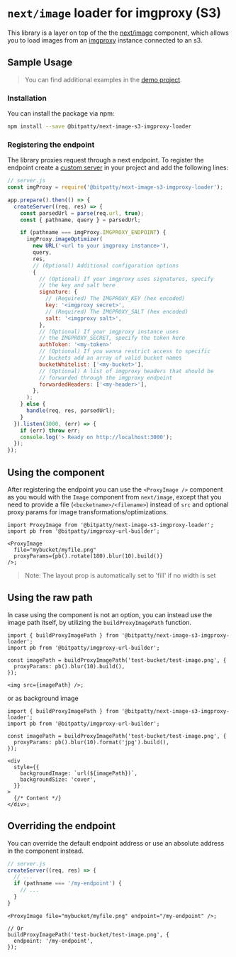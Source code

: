 # `next/image` loader for imgproxy (S3)

This library is a layer on top of the the [next/image](https://nextjs.org/docs/api-reference/next/image) component, which allows you to load images from an [imgproxy](https://github.com/imgproxy/imgproxy) instance connected to an s3.

## Sample Usage

> You can find additional examples in the [demo project](https://github.com/BitPatty/next-image-s3-imgproxy-loader/blob/master/example/pages/index.tsx).

### Installation

You can install the package via npm:

```sh
npm install --save @bitpatty/next-image-s3-imgproxy-loader
```

### Registering the endpoint

The library proxies request through a next endpoint. To register the endpoint create a [custom server](https://nextjs.org/docs/advanced-features/custom-server) in your project and add the following lines:

```js
// server.js
const imgProxy = require('@bitpatty/next-image-s3-imgproxy-loader');

app.prepare().then(() => {
  createServer((req, res) => {
    const parsedUrl = parse(req.url, true);
    const { pathname, query } = parsedUrl;

    if (pathname === imgProxy.IMGPROXY_ENDPOINT) {
      imgProxy.imageOptimizer(
        new URL('<url to your imgproxy instance>'),
        query,
        res,
        // (Optional) Additional configuration options
        {
          // (Optional) If your imgproxy uses signatures, specify
          // the key and salt here
          signature: {
            // (Required) The IMGPROXY_KEY (hex encoded)
            key: '<imgproxy secret>',
            // (Required) The IMGPROXY_SALT (hex encoded)
            salt: '<imgproxy salt>',
          },
          // (Optional) If your imgproxy instance uses
          // the IMGPROXY_SECRET, specify the token here
          authToken: '<my-token>'
          // (Optional) If you wanna restrict access to specific
          // buckets add an array of valid bucket names
          bucketWhitelist: ['<my-bucket>'],
          // (Optional) A list of imgproxy headers that should be
          // forwarded through the imgproxy endpoint
          forwardedHeaders: ['<my-header>'],
        },
      );
    } else {
      handle(req, res, parsedUrl);
    }
  }).listen(3000, (err) => {
    if (err) throw err;
    console.log('> Ready on http://localhost:3000');
  });
});
```

## Using the component

After registering the endpoint you can use the `<ProxyImage />` component as you would with the `Image` component from `next/image`, except that you need to provide a file (`<bucketname>/<filename>`) instead of `src` and optional proxy params for image transformations/optimizations.

```tsx
import ProxyImage from '@bitpatty/next-image-s3-imgproxy-loader';
import pb from '@bitpatty/imgproxy-url-builder';

<ProxyImage
  file="mybucket/myfile.png"
  proxyParams={pb().rotate(180).blur(10).build()}
/>;
```

> Note: The layout prop is automatically set to 'fill' if no width is set

## Using the raw path

In case using the component is not an option, you can instead use the image path itself, by utilizing the `buildProxyImagePath` function.

```tsx
import { buildProxyImagePath } from '@bitpatty/next-image-s3-imgproxy-loader';
import pb from '@bitpatty/imgproxy-url-builder';

const imagePath = buildProxyImagePath('test-bucket/test-image.png', {
  proxyParams: pb().blur(10).build(),
});

<img src={imagePath} />;
```

or as background image

```tsx
import { buildProxyImagePath } from '@bitpatty/next-image-s3-imgproxy-loader';
import pb from '@bitpatty/imgproxy-url-builder';

const imagePath = buildProxyImagePath('test-bucket/test-image.png', {
  proxyParams: pb().blur(10).format('jpg').build(),
});

<div
  style={{
    backgroundImage: `url(${imagePath})`,
    backgroundSize: 'cover',
  }}
>
  {/* Content */}
</div>;
```

## Overriding the endpoint

You can override the default endpoint address or use an absolute address in the component instead.

```js
// server.js
createServer((req, res) => {
  // ...
  if (pathname === '/my-endpoint') {
    // ...
  }
}
```

```tsx
<ProxyImage file="mybucket/myfile.png" endpoint="/my-endpoint" />;

// Or
buildProxyImagePath('test-bucket/test-image.png', {
  endpoint: '/my-endpoint',
});
```
